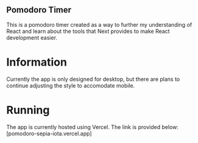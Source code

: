## Pomodoro Timer

This is a pomodoro timer created as a way to further my understanding of React and learn
about the tools that Next provides to make React development easier.

# Information

Currently the app is only designed for desktop, but there are plans to continue adjusting the style to accomodate mobile.

# Running

The app is currently hosted using Vercel. The link is provided below:
[pomodoro-sepia-iota.vercel.app]
